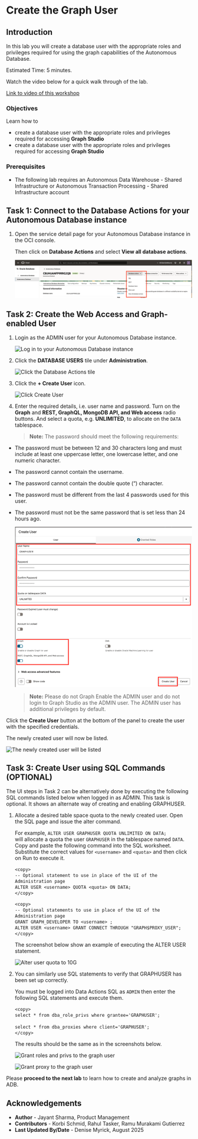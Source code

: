 
# Create the Graph User

## Introduction

In this lab you will create a database user with the appropriate roles and privileges required for using the graph capabilities of the Autonomous Database.

Estimated Time: 5 minutes.

Watch the video below for a quick walk through of the lab.

[Link to video of this workshop](youtube:CQh8Q24Rboc)

### Objectives

Learn how to

- create a database user with the appropriate roles and privileges required for accessing **Graph Studio**
- create a database user with the appropriate roles and privileges required for accessing **Graph Studio**

### Prerequisites

- The following lab requires an Autonomous Data Warehouse - Shared Infrastructure or Autonomous Transaction Processing - Shared Infrastructure account

## Task 1: Connect to the Database Actions for your Autonomous Database instance

1. Open the service detail page for your Autonomous Database instance in the OCI console.  

   Then click on **Database Actions** and select **View all database actions**. 

   ![Autonomous Database home page pointing to the Database Actions button](images/click-database-actions-updated2.png "Autonomous Database home page pointing to the Database Actions button")

## Task 2: Create the Web Access and Graph-enabled User

1. Login as the ADMIN user for your Autonomous Database instance.

    ![Log in to your Autonomous Database instance](./images/sign-in-admin.png "Log in to your Autonomous Database instance")

2. Click  the **DATABASE USERS** tile under **Administration**.

   ![Click the Database Actions tile](./images/db-actions-users.png "Click the Database Actions tile")

3. Click the **+ Create User** icon.

    ![Click Create User](./images/db-actions-create-user.png "Click Create User ")

4. Enter the required details, i.e. user name and password. Turn on the **Graph** and **REST, GraphQL, MongoDB API, and Web access** radio buttons. And select a quota, e.g. **UNLIMITED**,  to allocate on the `DATA` tablespace.

   >**Note:** The password should meet the following requirements:

- The password must be between 12 and 30 characters long and must include at least one uppercase letter, one lowercase letter, and one numeric character.
- The password cannot contain the username.
- The password cannot contain the double quote (“) character.
- The password must be different from the last 4 passwords used for this user.
- The password must not be the same password that is set less than 24 hours ago.

  ![Set Graph username and password, and select Create User](images/db-actions-create-graph-user-v2.png "Set Graph username and password, and select Create User ")

   >**Note:** Please do not Graph Enable the ADMIN user and do not login to Graph Studio as the ADMIN user. The ADMIN user has additional privileges by default.

Click the **Create User** button at the bottom of the panel to create the user with the specified credentials.

The newly created user will now be listed.

   ![The newly created user will be listed](./images/db-actions-user-created.png "The newly created user will be listed ")
## Task 3: Create User using SQL Commands (OPTIONAL)

The UI steps in Task 2 can be alternatively done by executing the following SQL commands listed below when logged in as ADMIN. This task is optional. It shows an alternate way of creating and enabling GRAPHUSER.

1. Allocate a desired table space quota to the newly created user. Open the SQL page and issue the alter command.

   For example,
   `ALTER USER GRAPHUSER QUOTA UNLIMITED ON DATA;`   
   will allocate a quota the user `GRAPHUSER` in the tablespace named `DATA`.  
   Copy and paste the following command into the SQL worksheet.  
   Substitute the correct values for  `<username>` and `<quota>` and then click on Run to execute it.

      ```
      <copy>
      -- Optional statement to use in place of the UI of the Administration page
      ALTER USER <username> QUOTA <quota> ON DATA;
      </copy>
      ```

      ```
      <copy>
      -- Optional statements to use in place of the UI of the Administration page
      GRANT GRAPH_DEVELOPER TO <username> ;
      ALTER USER <username> GRANT CONNECT THROUGH "GRAPH$PROXY_USER";
      </copy>
      ```

   The screenshot below show an example of executing the ALTER USER statement.

   ![Alter user quota to 10G](./images/alter-user.png "Alter user quota to 10G")  

 2. You can similarly use SQL statements to verify that GRAPHUSER has been set up correctly.  

    You must be logged into Data Actions SQL as `ADMIN` then enter the following SQL statements and execute them.

    ```
    <copy>
    select * from dba_role_privs where grantee='GRAPHUSER';

    select * from dba_proxies where client='GRAPHUSER';
    </copy>
    ```
    The results should be the same as in the screenshots below.

    ![Grant roles and privs to the graph user](images/graphuser-role-privs.png "Grant roles and privs to the graph user")

    ![Grant proxy to the graph user](images/graphuser-proxy-grant.png "Grant proxy to the graph user")

Please **proceed to the next lab** to learn how to create and analyze graphs in ADB.

## Acknowledgements

- **Author** - Jayant Sharma, Product Management
- **Contributors** -  Korbi Schmid, Rahul Tasker, Ramu Murakami Gutierrez
- **Last Updated By/Date** - Denise Myrick, August 2025
